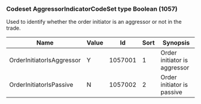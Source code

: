 ### Codeset AggressorIndicatorCodeSet type Boolean (1057)

Used to identify whether the order initiator is an aggressor or not in the trade.

| Name                      | Value | Id      | Sort | Synopsis                     |
|---------------------------|-------|---------|------|------------------------------|
| OrderInitiatorIsAggressor | Y     | 1057001 | 1    | Order initiator is aggressor |
| OrderInitiatorIsPassive   | N     | 1057002 | 2    | Order initiator is passive   |

